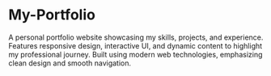 # My-Portfolio
A personal portfolio website showcasing my skills, projects, and experience. Features responsive design, interactive UI, and dynamic content to highlight my professional journey. Built using modern web technologies, emphasizing clean design and smooth navigation.

